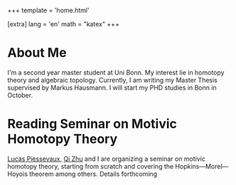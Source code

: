 +++
template = 'home.html'

[extra]
lang = 'en'
math = "katex"
+++

# About Me
I'm a second year master student at Uni Bonn. My interest lie in homotopy theory and algebraic topology. Currently, I am writing my Master Thesis supervised by Markus Hausmann. I will start my PHD studies in Bonn in October. 

# Reading Seminar on Motivic Homotopy Theory
[Lucas Piessevaux](https://lucas-piessevaux.github.io), [Qi Zhu](https://qizhumath.wixsite.com/math) and I are organizing a seminar on motivic homotopy theory, starting from scratch and covering the Hopkins—Morel—Hoyois theorem among others. Details forthcoming
